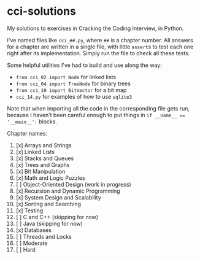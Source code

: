 # cci-solutions
My solutions to exercises in Cracking the Coding Interview, in Python.

I've named files like `cci_##.py`, where `##` is a chapter number. All answers for a chapter are written in a single file, with little `assert`s to test each one right after its implementation. Simply run the file to check all these tests.

Some helpful utilities I've had to build and use along the way:
- `from cci_02 import Node` for linked lists
- `from cci_04 import TreeNode` for binary trees
- `from cci_10 import BitVector` for a bit map
- `cci_14.py` for examples of how to use `sqlite3`

Note that when importing all the code in the corresponding file gets run, because I haven't been careful enough to put things in `if __name__ == '__main__':` blocks.

Chapter names:
1. [x] Arrays and Strings
2. [x] Linked Lists
3. [x] Stacks and Queues
4. [x] Trees and Graphs
5. [x] Bit Manipulation
6. [x] Math and Logic Puzzles
7. [ ] Object-Oriented Design (work in progress)
8. [x] Recursion and Dynamic Programming
9. [x] System Design and Scalability
10. [x] Sorting and Searching
11. [x] Testing
12. [ ] C and C++ (skipping for now)
13. [ ] Java (skipping for now)
14. [x] Databases
15. [ ] Threads and Locks
16. [ ] Moderate
17. [ ] Hard